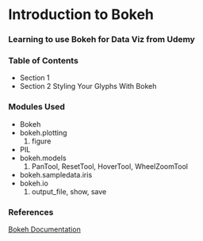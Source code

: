 # Introduction to Bokeh

### Learning to use Bokeh for Data Viz from Udemy 

### Table of Contents

- Section 1
- Section 2 Styling Your Glyphs With Bokeh

### Modules Used

- Bokeh
- bokeh.plotting
	1. figure
- PIL
- bokeh.models
	1. PanTool, ResetTool, HoverTool, WheelZoomTool 
- bokeh.sampledata.iris
- bokeh.io
	1. output_file, show, save

### References

[Bokeh Documentation](https://docs.bokeh.org/en/latest/index.html)



